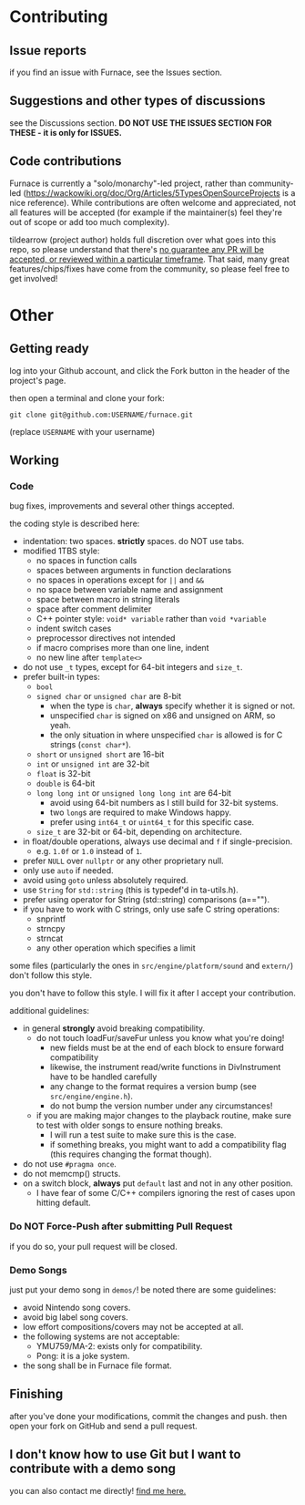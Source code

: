 # Contributing

## Issue reports

if you find an issue with Furnace, see the Issues section.

## Suggestions and other types of discussions

see the Discussions section.
**DO NOT USE THE ISSUES SECTION FOR THESE - it is only for ISSUES.**

## Code contributions

Furnace is currently a "solo/monarchy"-led project, rather than community-led (https://wackowiki.org/doc/Org/Articles/5TypesOpenSourceProjects is a nice reference). While contributions are often welcome and appreciated, not all features will be accepted (for example if the maintainer(s) feel they're out of scope or add too much complexity).

tildearrow (project author) holds full discretion over what goes into this repo, so please understand that there's <ins>no guarantee any PR will be accepted, or reviewed within a particular timeframe</ins>. That said, many great features/chips/fixes have come from the community, so please feel free to get involved!

# Other

## Getting ready

log into your Github account, and click the Fork button in the header of the project's page.

then open a terminal and clone your fork:

```
git clone git@github.com:USERNAME/furnace.git
```

(replace `USERNAME` with your username)

## Working

### Code

bug fixes, improvements and several other things accepted.

the coding style is described here:

- indentation: two spaces. **strictly** spaces. do NOT use tabs.
- modified 1TBS style:
  - no spaces in function calls
  - spaces between arguments in function declarations
  - no spaces in operations except for `||` and `&&`
  - no space between variable name and assignment
  - space between macro in string literals
  - space after comment delimiter
  - C++ pointer style: `void* variable` rather than `void *variable`
  - indent switch cases
  - preprocessor directives not intended
  - if macro comprises more than one line, indent
  - no new line after `template<>`
- do not use `_t` types, except for 64-bit integers and `size_t`.
- prefer built-in types:
  - `bool`
  - `signed char` or `unsigned char` are 8-bit
    - when the type is `char`, **always** specify whether it is signed or not.
    - unspecified `char` is signed on x86 and unsigned on ARM, so yeah.
    - the only situation in where unspecified `char` is allowed is for C strings (`const char*`).
  - `short` or `unsigned short` are 16-bit
  - `int` or `unsigned int` are 32-bit
  - `float` is 32-bit
  - `double` is 64-bit
  - `long long int` or `unsigned long long int` are 64-bit
    - avoid using 64-bit numbers as I still build for 32-bit systems.
    - two `long`s are required to make Windows happy.
    - prefer using `int64_t` or `uint64_t` for this specific case.
  - `size_t` are 32-bit or 64-bit, depending on architecture.
- in float/double operations, always use decimal and `f` if single-precision.
  - e.g. `1.0f` or `1.0` instead of `1`.
- prefer `NULL` over `nullptr` or any other proprietary null.
- only use `auto` if needed.
- avoid using `goto` unless absolutely required.
- use `String` for `std::string` (this is typedef'd in ta-utils.h).
- prefer using operator for String (std::string) comparisons (a=="").
- if you have to work with C strings, only use safe C string operations:
  - snprintf
  - strncpy
  - strncat
  - any other operation which specifies a limit

some files (particularly the ones in `src/engine/platform/sound` and `extern/`) don't follow this style.

you don't have to follow this style. I will fix it after I accept your contribution.

additional guidelines:

- in general **strongly** avoid breaking compatibility.
  - do not touch loadFur/saveFur unless you know what you're doing!
    - new fields must be at the end of each block to ensure forward compatibility
    - likewise, the instrument read/write functions in DivInstrument have to be handled carefully
    - any change to the format requires a version bump (see `src/engine/engine.h`).
    - do not bump the version number under any circumstances!
  - if you are making major changes to the playback routine, make sure to test with older songs to ensure nothing breaks.
    - I will run a test suite to make sure this is the case.
    - if something breaks, you might want to add a compatibility flag (this requires changing the format though).
- do not use `#pragma once`.
- do not memcmp() structs.
- on a switch block, **always** put `default` last and not in any other position.
  - I have fear of some C/C++ compilers ignoring the rest of cases upon hitting default.

### Do NOT Force-Push after submitting Pull Request

if you do so, your pull request will be closed.

### Demo Songs

just put your demo song in `demos/`! be noted there are some guidelines:

- avoid Nintendo song covers.
- avoid big label song covers.
- low effort compositions/covers may not be accepted at all.
- the following systems are not acceptable:
  - YMU759/MA-2: exists only for compatibility.
  - Pong: it is a joke system.
- the song shall be in Furnace file format.

## Finishing

after you've done your modifications, commit the changes and push.
then open your fork on GitHub and send a pull request.

## I don't know how to use Git but I want to contribute with a demo song

you can also contact me directly! [find me here.](https://tildearrow.org/?p=contact)
